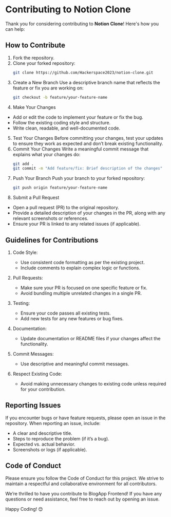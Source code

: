 # Contributing to Notion Clone

Thank you for considering contributing to **Notion Clone**! Here's how you can help:

## How to Contribute

1. Fork the repository.
2. Clone your forked repository:
   ```bash
   git clone https://github.com/Hackerspace2023/notion-clone.git
3. Create a New Branch
Use a descriptive branch name that reflects the feature or fix you are working on:
   ```bash
   git checkout -b feature/your-feature-name
4. Make Your Changes
- Add or edit the code to implement your feature or fix the bug.
- Follow the existing coding style and structure.
- Write clean, readable, and well-documented code.
5. Test Your Changes
Before committing your changes, test your updates to ensure they work as expected and don’t break existing functionality.
6. Commit Your Changes
Write a meaningful commit message that explains what your changes do:
   ```bash
   git add .
   git commit -m "Add feature/fix: Brief description of the changes"
7. Push Your Branch
Push your branch to your forked repository:
   ```bash
   git push origin feature/your-feature-name

8. Submit a Pull Request
- Open a pull request (PR) to the original repository.
- Provide a detailed description of your changes in the PR, along with any relevant screenshots or references.
- Ensure your PR is linked to any related issues (if applicable).   

## Guidelines for Contributions

1. Code Style:
   - Use consistent code formatting as per the existing project.
   - Include comments to explain complex logic or functions.
     
2. Pull Requests:

   - Make sure your PR is focused on one specific feature or fix.
   - Avoid bundling multiple unrelated changes in a single PR.
     
3. Testing:

   - Ensure your code passes all existing tests.
   - Add new tests for any new features or bug fixes.

4. Documentation:

   - Update documentation or README files if your changes affect the functionality.

5. Commit Messages:

   - Use descriptive and meaningful commit messages.

6. Respect Existing Code:

   - Avoid making unnecessary changes to existing code unless required for your contribution.

## Reporting Issues
If you encounter bugs or have feature requests, please open an issue in the repository. When reporting an issue, include:

   - A clear and descriptive title.
   - Steps to reproduce the problem (if it’s a bug).
   - Expected vs. actual behavior.
   - Screenshots or logs (if applicable).

## Code of Conduct
Please ensure you follow the Code of Conduct for this project. We strive to maintain a respectful and collaborative environment for all contributors.





We’re thrilled to have you contribute to BlogApp Frontend! If you have any questions or need assistance, feel free to reach out by opening an issue.

Happy Coding! 😊
